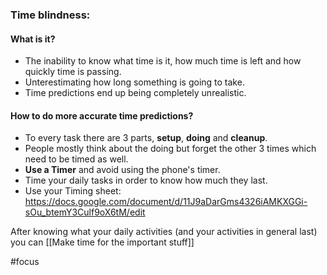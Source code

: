 ### Time blindness:
#### What is it?
- The inability to know what time is it, how much time is left and how quickly time is passing.
- Unterestimating how long something is going to take.
- Time predictions end up being completely unrealistic.

#### How to do more accurate time predictions?
- To every task there are 3 parts, **setup**, **doing** and **cleanup**.
- People mostly think about the doing but forget the other 3 times which need to be timed as well.
- **Use a Timer** and avoid using the phone's timer.
- Time your daily tasks in order to know how much they last.
- Use your Timing sheet: https://docs.google.com/document/d/11J9aDarGms4326iAMKXGGi-sOu_btemY3Culf9oX6tM/edit

After knowing what your daily activities (and your activities in general last) you can [[Make time for the important stuff]]

#focus